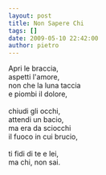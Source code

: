 ```yaml
---
layout: post
title: Non Sapere Chi
tags: []
date: 2009-05-10 22:42:00
author: pietro
---
```

Apri le braccia,<br/>aspetti l'amore,<br/>non che la luna taccia<br/>e piombi il dolore,<br/><br/>chiudi gli occhi,<br/>attendi un bacio,<br/>ma era da sciocchi<br/>il fuoco in cui brucio,<br/><br/>ti fidi di te e lei,<br/>ma chi, non sai.
